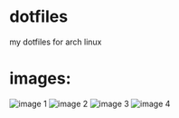# dotfiles
my dotfiles for arch linux
# images:
![image 1](https://files.catbox.moe/2nwny3.png)
![image 2](https://files.catbox.moe/qnenog.png)
![image 3](https://files.catbox.moe/meqivo.png)
![image 4](https://files.catbox.moe/yf1wpj.png)
